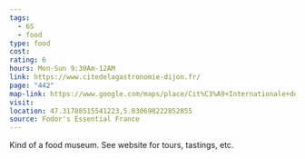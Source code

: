 ```yaml
---
tags:
  - 6S
  - food
type: food
cost: 
rating: 6
hours: Mon-Sun 9:30Am-12AM
link: https://www.citedelagastronomie-dijon.fr/
page: "442"
map-link: https://www.google.com/maps/place/Cit%C3%A9+Internationale+de+la+Gastronomie+et+du+Vin/@47.3177012,5.0280214,16z/data=!3m1!5s0x47f29dbf07bd18d5:0x3d5dab67f1798389!4m15!1m8!3m7!1s0x47f29d87b3fcbfeb:0x356fa64bccb38d41!2sCit%C3%A9+Internationale+de+la+Gastronomie+et+du+Vin!8m2!3d47.3176976!4d5.0305963!10e2!16s%2Fg%2F11l84yz1tp!3m5!1s0x47f29d87b3fcbfeb:0x356fa64bccb38d41!8m2!3d47.3176976!4d5.0305963!16s%2Fg%2F11l84yz1tp?entry=ttu&g_ep=EgoyMDI0MDkyNS4wIKXMDSoASAFQAw%3D%3D
visit: 
location: 47.31788515541223,5.030698222852855
source: Fodor's Essential France
---
```

Kind of a food museum. See website for tours, tastings, etc.